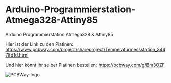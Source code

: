 # Arduino-Programmierstation-Atmega328-Attiny85
Arduino Programmierstation Atmega328 &amp; Attiny85

Hier ist der Link zu den Platinen: https://www.pcbway.com/project/shareproject/Temperaturmessstation_34478d1d.html

Und hier könnt ihr selber Platinen bestellen: https://pcbway.com/g/Bm3OZF

![PCBWay-logo](https://github.com/Linu-Tec/Arduino-Programmierstation-Atmega328-Attiny85/assets/70856050/44f13653-726e-4d82-9f55-a3f83fe6b401)
